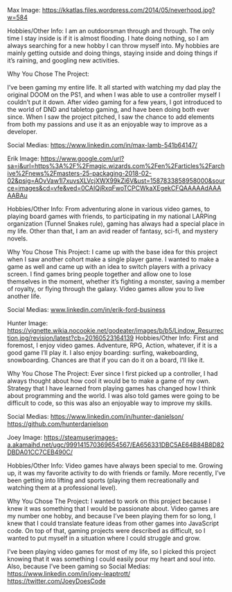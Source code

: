Max
Image: https://kkatlas.files.wordpress.com/2014/05/neverhood.jpg?w=584

Hobbies/Other Info: 
I am an outdoorsman through and through. The only time I stay inside is if it is almost flooding. I hate doing nothing, so I am always searching for a new hobby I can throw myself into.
My hobbies are mainly getting outside and doing things, staying inside and doing things if it’s raining, and googling new activities.

Why You Chose The Project: 

I’ve been gaming my entire life. It all started with watching my dad play the original DOOM on the PS1, and when I was able to use a controller myself I couldn’t put it down. After video gaming for a few years, I got introduced to the world of DND and tabletop gaming, and have been doing both ever since. When I saw the project pitched, I saw the chance to add elements from both my passions and use it as an enjoyable way to improve as a developer.



Social Medias:
https://www.linkedin.com/in/max-lamb-541b64147/

Erik
Image:
https://www.google.com/url?sa=i&url=https%3A%2F%2Fmagic.wizards.com%2Fen%2Farticles%2Farchive%2Fnews%2Fmasters-25-packaging-2018-02-02&psig=AOvVaw1l7xuvsXLVcjXWX99kZi6V&ust=1587833858958000&source=images&cd=vfe&ved=0CAIQjRxqFwoTCPCWkaXEgekCFQAAAAAdAAAAABAu

Hobbies/Other Info: From adventuring alone in various video games, to playing board games with friends, to participating in my national LARPing organization (Tunnel Snakes rule), gaming has always had a special place in my life. Other than that, I am an avid reader of fantasy, sci-fi, and mystery novels.

Why You Chose This Project: I came up with the base idea for this project when I saw another cohort make a single player game. I wanted to make a game as well and came up with an idea to switch players with a privacy screen. I find games bring people together and allow one to lose themselves in the moment, whether it’s fighting a monster, saving a member of royalty, or flying through the galaxy. Video games allow you to live another life.

Social Medias: www.linkedin.com/in/erik-ford-business



Hunter
Image: https://vignette.wikia.nocookie.net/godeater/images/b/b5/Lindow_Resurrection.jpg/revision/latest?cb=20160523164139 
Hobbies/Other Info: First and foremost, I enjoy video games. Adventure, RPG, Action, whatever, if it is a good game I’ll play it. I also enjoy boarding: surfing, wakeboarding, snowboarding. Chances are that if you can do it on a board, I’ll like it.

Why You Chose The Project: Ever since I first picked up a controller, I had always thought about how cool it would be to make a game of my own. Strategy that I have learned from playing games has changed how I think about programming and the world. I was also told games were going to be difficult to code, so this was also an enjoyable way to improve my skills.

Social Medias: https://www.linkedin.com/in/hunter-danielson/
https://github.com/hunterdanielson










Joey
Image: 
https://steamuserimages-a.akamaihd.net/ugc/999141570369654567/EA656331DBC5AE64B84B8D82DBDA01CC7CEB490C/

Hobbies/Other Info: 
Video games have always been special to me. Growing up, it was my favorite activity to do with friends or family. More recently, I’ve been getting into lifting and sports (playing them recreationally and watching them at a professional level). 
 
Why You Chose The Project:
I wanted to work on this project because I knew it was something that I would be passionate about. Video games are my number one hobby, and because I’ve been playing them for so long, I knew that I could translate feature ideas from other games into JavaScript code. On top of that, gaming projects were described as difficult, so I wanted to put myself in a situation where I could struggle and grow.

 I’ve been playing video games for most of my life, so I picked this project knowing that it was something I could easily pour my heart and soul into. Also, because I’ve been gaming so
Social Medias: https://www.linkedin.com/in/joey-leaptrott/
https://twitter.com/JoeyDoesCode

